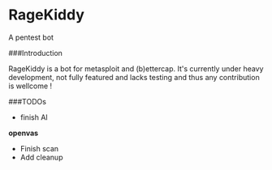 # RageKiddy
A pentest bot

###Introduction

RageKiddy is a bot for metasploit and (b)ettercap. It's currently under heavy development, not fully featured and lacks testing and thus any contribution is wellcome !

###TODOs

- finish AI

**openvas**
- Finish scan
- Add cleanup


